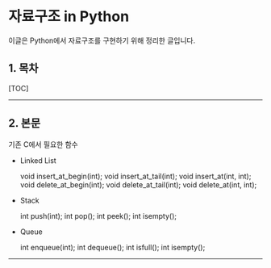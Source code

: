 # 자료구조 in Python

이글은 Python에서 자료구조를 구현하기 위해 정리한 글입니다.

## 1. 목차

[TOC]

---

## 2. 본문

기존 C에서 필요한 함수

- Linked List

  void insert_at_begin(int);
  void insert_at_tail(int);
  void insert_at(int, int);
  void delete_at_begin(int);
  void delete_at_tail(int);
  void delete_at(int, int);

- Stack

  int push(int);
  int pop();
  int peek();
  int isempty();

- Queue

  int enqueue(int);
  int dequeue();
  int isfull();
  int isempty();

---

